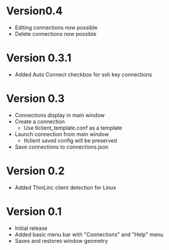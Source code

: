 # Version0.4
- Editing connections now possible
- Delete connections now possible

# Version 0.3.1
- Added Auto Connect checkbox for ssh key connections

# Version 0.3
- Connections display in main window
- Create a connection
  - Use tlclient_template.conf as a template
- Launch connection from main window
  - tlclient saved config will be preserved
- Save connections to connections.json

# Version 0.2
- Added ThinLinc client detection for Linux

# Version 0.1
- Initial release
- Added basic menu bar with "Connections" and "Help" menu
- Saves and restores window geometry 